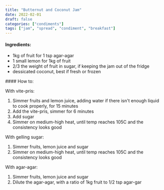 ```yaml
---
title: "Butternut and Coconut Jam"
date: 2022-02-01
draft: false
categories: ["condiments"]
tags: ["jam", "spread", "condiment", "breakfast"]
---
```


#### Ingredients:

* 1kg of fruit for 1 tsp agar-agar
* 1 small lemon for 1kg of fruit
* 2/3 the weight of fruit in sugar, if keeping the jam out of the fridge
* dessicated coconut, best if fresh or frozen

#### How to:

With vite-pris:

1. Simmer fruits and lemon juice, adding  water if there isn't enough liquid to cook properly, for 15 minutes
2. Add the vite-pris, simmer for 6 minutes
3. Add sugar
4. Simmer on medium-high heat, until temp reaches 105C and the consistency looks good

With gelling sugar:

1. Simmer fruits, lemon juice and sugar
2. Simmer on medium-high heat, until temp reaches 105C and the consistency looks good

With agar-agar:

1. Simmer fruits, lemon juice and sugar
2. Dilute the agar-agar, with a ratio of 1kg fruit to 1/2 tsp agar-gar
